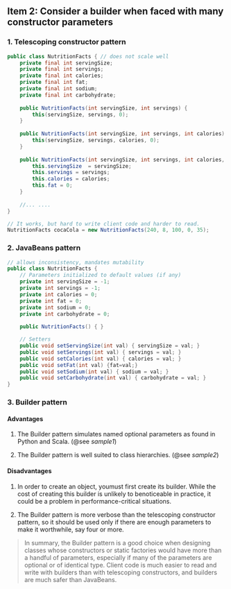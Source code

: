 ## Item 2: Consider a builder when faced with many constructor parameters

### 1. Telescoping constructor pattern

```java
public class NutritionFacts { // does not scale well
    private final int servingSize;
    private final int servings;
    private final int calories;
    private final int fat;
    private final int sodium;
    private final int carbohydrate;
    
    public NutritionFacts(int servingSize, int servings) {
        this(servingSize, servings, 0); 
    }
        
    public NutritionFacts(int servingSize, int servings, int calories) {
        this(servingSize, servings, calories, 0);
    }
        
    public NutritionFacts(int servingSize, int servings, int calories, int fat) {
        this.servingSize  = servingSize;
        this.servings = servings;
        this.calories = calories;
        this.fat = 0;
    }
    
    //... ....
}

// It works, but hard to write client code and harder to read.
NutritionFacts cocaCola = new NutritionFacts(240, 8, 100, 0, 35);
```

### 2. JavaBeans pattern

```java
// allows inconsistency, mandates mutability
public class NutritionFacts {
    // Parameters initialized to default values (if any)
    private int servingSize = -1;
    private int servings = -1;
    private int calories = 0;
    private int fat = 0;
    private int sodium = 0;
    private int carbohydrate = 0;
    
    public NutritionFacts() { }

    // Setters
    public void setServingSize(int val) { servingSize = val; }
    public void setServings(int val) { servings = val; }
    public void setCalories(int val) { calories = val; }
    public void setFat(int val) {fat=val;}
    public void setSodium(int val) { sodium = val; }
    public void setCarbohydrate(int val) { carbohydrate = val; }
}
```

### 3. Builder pattern

#### Advantages

1. The Builder pattern simulates named optional parameters as found in Python and Scala. (@see *sample1*)

2. The Builder pattern is well suited to class hierarchies. (@see *sample2*)

#### Disadvantages

1. In order to create an object, youmust first create its builder. While the cost of creating this builder is unlikely to benoticeable in practice, it could be a problem in performance-critical situations.

2. The Builder pattern is more verbose than the telescoping constructor pattern, so it should be used only if there are enough parameters to make it worthwhile, say four or more.

> In summary, the Builder pattern is a good choice when designing classes whose constructors or static factories would have more than a handful of parameters, especially if many of the parameters are optional or of identical type. Client code is much easier to read and write with builders than with telescoping constructors, and builders are much safer than JavaBeans.